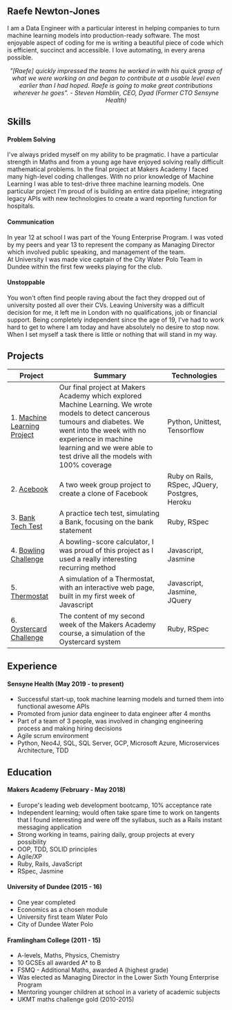 ## Raefe Newton-Jones

I am a Data Engineer with a particular interest in helping companies to turn machine learning models into production-ready software. The most enjoyable aspect of coding for me is writing a beautiful piece of code which is efficient, succinct and accessible. I love automating, in every arena possible.


*<div align="center">"[Raefe] quickly impressed the teams he worked in with his quick grasp of what we were working on and began to contribute at a usable level even earlier than I had hoped. Raefe is going to make great contributions wherever he goes".  - Steven Hamblin, CEO, Dyad (Former CTO Sensyne Health)</div>*

## Skills

#### Problem Solving


I've always prided myself on my ability to be pragmatic.
I have a particular strength in Maths and from a young age have enjoyed solving really difficult mathematical problems.
In the final project at Makers Academy I faced many high-level coding challenges. With no prior knowledge of Machine Learning I was able to test-drive three machine learning models.
One particular project I'm proud of is building an entire data pipeline; integrating legacy APIs with new technologies to create a ward reporting function for hospitals.

#### Communication

In year 12 at school I was part of the Young Enterprise Program. I was voted by my peers and year 13 to represent the company as Managing Director which involved public speaking, and management of the team.  
At University I was made vice captain of the City Water Polo Team in Dundee within the first few weeks playing for the club.

#### Unstoppable

You won't often find people raving about the fact they dropped out of university posted all over their CVs. Leaving University was a difficult decision for me, it left me in London with no qualifications, job or financial support. Being completely independent since the age of 19, I've had to work hard to get to where I am today and have absolutely no desire to stop now. When I set myself a task there is little or nothing that will stand in my way.


## Projects
| Project  | Summary | Technologies |
| ------------- | ------------- | ------------- |
|1. [Machine Learning Project](https://github.com/Raefey/FinalProjectML)  | Our final project at Makers Academy which explored Machine Learning. We wrote models to detect cancerous tumours and diabetes. We went into the week with no experience in machine learning and we were able to test drive all the models with 100% coverage  | Python, Unittest, Tensorflow |
|2. [Acebook](https://github.com/Raefey/acebook-dart)  | A two week group project to create a clone of Facebook  | Ruby on Rails, RSpec, JQuery, Postgres, Heroku  |
|3. [Bank Tech Test](https://github.com/Raefey/bank-tech-test)  | A practice tech test, simulating a Bank, focusing on the bank statement  | Ruby, RSpec |
|4. [Bowling Challenge](https://github.com/Raefey/bowling-challenge)  | A bowling-score calculator, I was proud of this project as I used a really interesting recurring method  | Javascript, Jasmine |
|5. [Thermostat](https://github.com/Raefey/thermostat-challenge)  | A simulation of a Thermostat, with an interactive web page, built in my first week of Javascript  | Javascript, Jasmine, JQuery  |
|6. [Oystercard Challenge](https://github.com/Raefey/oystercard)  | The content of my second week of the Makers Academy course, a simulation of the Oystercard system  | Ruby, RSpec  |


## Experience

#### Sensyne Health (May 2019 - to present)

- Successful start-up, took machine learning models and turned them into functional awesome APIs
- Promoted from junior data engineer to data engineer after 4 months
- Part of a team of 3 people, was involved in  changing engineering process and making hiring decisions
- Agile scrum environment
- Python, Neo4J, SQL, SQL Server, GCP, Microsoft Azure, Microservices Architecture, TDD


## Education

#### Makers Academy (February - May 2018)

- Europe's leading web development bootcamp, 10% acceptance rate
- Independent learning; would often take spare time to work on tangents that I found interesting and were off the syllabus, such as a Rails instant messaging application
- Strong working in teams, pairing daily, group projects at every possibility
- OOP, TDD, SOLID principles
- Agile/XP
- Ruby, Rails, JavaScript
- RSpec, Jasmine

#### University of Dundee (2015 - 16)

- One year completed
- Economics as a chosen module
- University first team Water Polo
- City of Dundee Water Polo

#### Framlingham College (2011 - 15)

- A-levels, Maths, Physics, Chemistry
- 10 GCSEs all awarded A* to B
-	FSMQ - Additional Maths, awarded A (highest grade)
- Was elected as Managing Director in the Lower Sixth Young Enterprise 	Program
- Mentoring younger children at school in a variety of academic subjects
- UKMT maths challenge gold (2010-2015)
